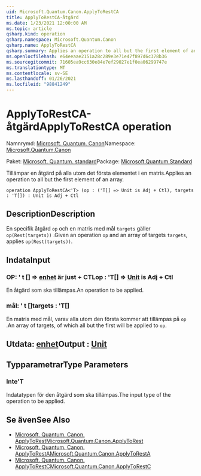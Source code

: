 ```yaml
---
uid: Microsoft.Quantum.Canon.ApplyToRestCA
title: ApplyToRestCA-åtgärd
ms.date: 1/23/2021 12:00:00 AM
ms.topic: article
qsharp.kind: operation
qsharp.namespace: Microsoft.Quantum.Canon
qsharp.name: ApplyToRestCA
qsharp.summary: Applies an operation to all but the first element of an array.
ms.openlocfilehash: e64eeaae2151a28c289e3e71e47f897d6c378b36
ms.sourcegitcommit: 71605ea9cc630e84e7ef29027e1f0ea06299747e
ms.translationtype: MT
ms.contentlocale: sv-SE
ms.lasthandoff: 01/26/2021
ms.locfileid: "98841249"
---
```

# <a name="applytorestca-operation"></a><span data-ttu-id="33317-102">ApplyToRestCA-åtgärd</span><span class="sxs-lookup"><span data-stu-id="33317-102">ApplyToRestCA operation</span></span>

<span data-ttu-id="33317-103">Namnrymd: [Microsoft. Quantum. Canon](xref:Microsoft.Quantum.Canon)</span><span class="sxs-lookup"><span data-stu-id="33317-103">Namespace: [Microsoft.Quantum.Canon](xref:Microsoft.Quantum.Canon)</span></span>

<span data-ttu-id="33317-104">Paket: [Microsoft. Quantum. standard](https://nuget.org/packages/Microsoft.Quantum.Standard)</span><span class="sxs-lookup"><span data-stu-id="33317-104">Package: [Microsoft.Quantum.Standard](https://nuget.org/packages/Microsoft.Quantum.Standard)</span></span>


<span data-ttu-id="33317-105">Tillämpar en åtgärd på alla utom det första elementet i en matris.</span><span class="sxs-lookup"><span data-stu-id="33317-105">Applies an operation to all but the first element of an array.</span></span>

```qsharp
operation ApplyToRestCA<'T> (op : ('T[] => Unit is Adj + Ctl), targets : 'T[]) : Unit is Adj + Ctl
```


## <a name="description"></a><span data-ttu-id="33317-106">Description</span><span class="sxs-lookup"><span data-stu-id="33317-106">Description</span></span>

<span data-ttu-id="33317-107">En specifik åtgärd `op` och en matris med mål `targets` gäller `op(Rest(targets))` .</span><span class="sxs-lookup"><span data-stu-id="33317-107">Given an operation `op` and an array of targets `targets`, applies `op(Rest(targets))`.</span></span>

## <a name="input"></a><span data-ttu-id="33317-108">Indata</span><span class="sxs-lookup"><span data-stu-id="33317-108">Input</span></span>

### <a name="op--t--unit--is-adj--ctl"></a><span data-ttu-id="33317-109">OP: ' t [] => [enhet](xref:microsoft.quantum.lang-ref.unit)  är just + CTL</span><span class="sxs-lookup"><span data-stu-id="33317-109">op : 'T[] => [Unit](xref:microsoft.quantum.lang-ref.unit)  is Adj + Ctl</span></span>

<span data-ttu-id="33317-110">En åtgärd som ska tillämpas.</span><span class="sxs-lookup"><span data-stu-id="33317-110">An operation to be applied.</span></span>


### <a name="targets--t"></a><span data-ttu-id="33317-111">mål: ' t []</span><span class="sxs-lookup"><span data-stu-id="33317-111">targets : 'T[]</span></span>

<span data-ttu-id="33317-112">En matris med mål, varav alla utom den första kommer att tillämpas på `op` .</span><span class="sxs-lookup"><span data-stu-id="33317-112">An array of targets, of which all but the first will be applied to `op`.</span></span>



## <a name="output--unit"></a><span data-ttu-id="33317-113">Utdata: [enhet](xref:microsoft.quantum.lang-ref.unit)</span><span class="sxs-lookup"><span data-stu-id="33317-113">Output : [Unit](xref:microsoft.quantum.lang-ref.unit)</span></span>



## <a name="type-parameters"></a><span data-ttu-id="33317-114">Typparametrar</span><span class="sxs-lookup"><span data-stu-id="33317-114">Type Parameters</span></span>

### <a name="t"></a><span data-ttu-id="33317-115">Inte</span><span class="sxs-lookup"><span data-stu-id="33317-115">'T</span></span>

<span data-ttu-id="33317-116">Indatatypen för den åtgärd som ska tillämpas.</span><span class="sxs-lookup"><span data-stu-id="33317-116">The input type of the operation to be applied.</span></span>

## <a name="see-also"></a><span data-ttu-id="33317-117">Se även</span><span class="sxs-lookup"><span data-stu-id="33317-117">See Also</span></span>

- [<span data-ttu-id="33317-118">Microsoft. Quantum. Canon. ApplyToRest</span><span class="sxs-lookup"><span data-stu-id="33317-118">Microsoft.Quantum.Canon.ApplyToRest</span></span>](xref:Microsoft.Quantum.Canon.ApplyToRest)
- [<span data-ttu-id="33317-119">Microsoft. Quantum. Canon. ApplyToRestA</span><span class="sxs-lookup"><span data-stu-id="33317-119">Microsoft.Quantum.Canon.ApplyToRestA</span></span>](xref:Microsoft.Quantum.Canon.ApplyToRestA)
- [<span data-ttu-id="33317-120">Microsoft. Quantum. Canon. ApplyToRestC</span><span class="sxs-lookup"><span data-stu-id="33317-120">Microsoft.Quantum.Canon.ApplyToRestC</span></span>](xref:Microsoft.Quantum.Canon.ApplyToRestC)